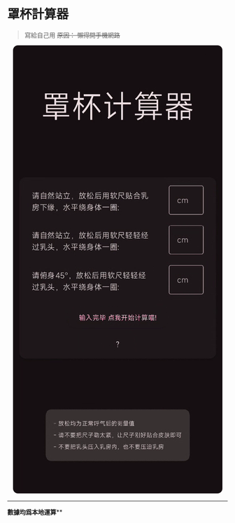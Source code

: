 # 罩杯計算器

>   寫給自己用 ~~原因： 懶得開手機網路~~

<div style="text-align: center;">
  <img src="./img/PixPin_2025-10-06_17-38-10.png" alt="pic">
</div>

---

**數據均爲本地運算****